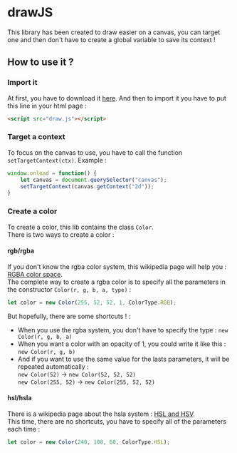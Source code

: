 # drawJS
This library has been created to draw easier on a canvas, you can target one and then don't have to create a global variable to save its context !

## How to use it ?
### Import it
At first, you have to download it [here](https://raw.githubusercontent.com/Louis700/drawJS/master/draw.js).
And then to import it you have to put this line in your html page :
```html
<script src="draw.js"></script>
```

### Target a context
To focus on the canvas to use, you have to call the function `setTargetContext(ctx)`.
Example : 
```javascript
window.onload = function() {
	let canvas = document.querySelector("canvas");
	setTargetContext(canvas.getContext("2d"));
}
```

### Create a color
To create a color, this lib contains the class `Color`.<br>
There is two ways to create a color :

#### rgb/rgba
If you don't know the rgba color system, this wikipedia page will help you : 
<a href="https://en.wikipedia.org/wiki/RGBA_color_space" target="_blank">RGBA color space</a>.<br>
The complete way to create a rgba color is to specify all the parameters in the constructor `Color(r, g, b, a, type)` :
```javascript
let color = new Color(255, 52, 52, 1, ColorType.RGB);
```
But hopefully, there are some shortcuts ! :
- When you use the rgba system, you don't have to specify the type : `new Color(r, g, b, a)`
- When you want a color with an opacity of 1, you could write it like this : `new Color(r, g, b)`
- And if you want to use the same value for the lasts parameters, it will be repeated automatically :<br>
`new Color(52)` → `new Color(52, 52, 52)`<br>
`new Color(255, 52)` → `new Color(255, 52, 52)`

#### hsl/hsla
There is a wikipedia page about the hsla system :
<a href="https://en.wikipedia.org/wiki/HSL_and_HSV" target="_blank">HSL and HSV</a>.<br>
This time, there are no shortcuts, you have to specify all of the parameters each time :
```javascript
let color = new Color(240, 100, 60, ColorType.HSL);
```
